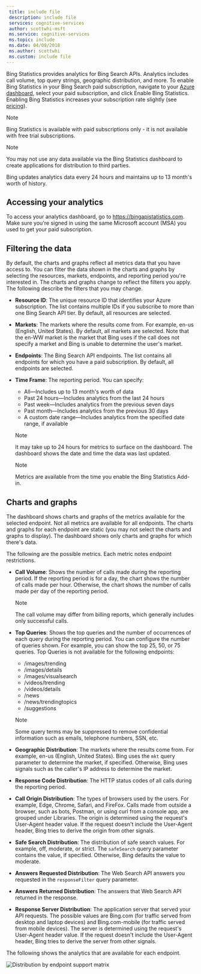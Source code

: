 ```yaml
---
 title: include file
 description: include file
 services: cognitive-services
 author: scottwhi-msft
 ms.service: cognitive-services
 ms.topic: include
 ms.date: 04/09/2018
 ms.author: scottwhi
 ms.custom: include file
---
```


Bing Statistics provides analytics for Bing Search APIs. Analytics includes call volume, top query strings, geographic distribution, and more. To enable Bing Statistics in your Bing Search paid subscription, navigate to your [Azure dashboard](https://portal.azure.com/#create/Microsoft.CognitiveServicesBingSearch-v7), select your paid subscription, and click Enable Bing Statistics. Enabling Bing Statistics increases your subscription rate slightly (see [pricing](https://aka.ms/bingstatisticspricing)).

> [!NOTE]
> Bing Statistics is available with paid subscriptions only - it is not available with free trial subscriptions.

> [!NOTE]
> You may not use any data available via the Bing Statistics dashboard to create applications for distribution to third parties.

Bing updates analytics data every 24 hours and maintains up to 13 month's worth of history.

## Accessing your analytics

To access your analytics dashboard, go to https://bingapistatistics.com. Make sure you're signed in using the same Microsoft account (MSA) you used to get your paid subscription.

## Filtering the data

By default, the charts and graphs reflect all metrics data that you have access to. You can filter the data shown in the charts and graphs by selecting the resources, markets, endpoints, and reporting period you're interested in. The charts and graphs change to reflect the filters you apply. The following describe the filters that you may change.

- **Resource ID**: The unique resource ID that identifies your Azure subscription. The list contains multiple IDs if you subscribe to more than one Bing Search API tier. By default, all resources are selected.  
  
- **Markets**: The markets where the results come from. For example, en-us (English, United States). By default, all markets are selected. Note that the en-WW market is the market that Bing uses if the call does not specify a market and Bing is unable to determine the user's market.  
  
- **Endpoints**: The Bing Search API endpoints. The list contains all endpoints for which you have a paid subscription. By default, all endpoints are selected.  

- **Time Frame**: The reporting period. You can specify:
  - All&mdash;Includes up to 13 month's worth of data  
  - Past 24 hours&mdash;Includes analytics from the last 24 hours  
  - Past week&mdash;Includes analytics from the previous seven days  
  - Past month&mdash;Includes analytics from the previous 30 days  
  - A custom date range&mdash;Includes analytics from the specified date range, if available  

  > [!NOTE]  
  > It may take up to 24 hours for metrics to surface on the dashboard. The dashboard shows the date and time the data was last updated.  

  > [!NOTE]  
  > Metrics are available from the time you enable the Bing Statistics Add-in.

## Charts and graphs

The dashboard shows charts and graphs of the metrics available for the selected endpoint. Not all metrics are available for all endpoints. The charts and graphs for each endpoint are static (you may not select the charts and graphs to display). The dashboard shows only charts and graphs for which there's data.

<!--
For example, if you don't include the User-Agent header in your calls, the dashboard will not include device-related graphs.
-->

The following are the possible metrics. Each metric notes endpoint restrictions.

- **Call Volume**: Shows the number of calls made during the reporting period. If the reporting period is for a day, the chart shows the number of calls made per hour. Otherwise, the chart shows the number of calls made per day of the reporting period.  
  
  > [!NOTE]
  > The call volume may differ from billing reports, which generally includes only successful calls.

- **Top Queries**: Shows the top queries and the number of occurrences of each query during the reporting period. You can configure the number of queries shown. For example, you can show the top 25, 50, or 75 queries. Top Queries is not available for the following endpoints:  

  - /images/trending
  - /images/details
  - /images/visualsearch
  - /videos/trending
  - /videos/details
  - /news
  - /news/trendingtopics
  - /suggestions  
  
  > [!NOTE]  
  > Some query terms may be suppressed to remove confidential information such as emails, telephone numbers, SSN, etc.

- **Geographic Distribution**: The markets where the results come from. For example, en-us (English, United States). Bing uses the `mkt` query parameter to determine the market, if specified. Otherwise, Bing uses signals such as the caller's IP address to determine the market.

- **Response Code Distribution**: The HTTP status codes of all calls during the reporting period.

- **Call Origin Distribution**: The types of browsers used by the users. For example, Edge, Chrome, Safari, and FireFox. Calls made from outside a browser, such as bots, Postman, or using curl from a console app, are grouped under Libraries. The origin is determined using the request's User-Agent header value. If the request doesn't include the User-Agent header, Bing tries to derive the origin from other signals.  

- **Safe Search Distribution**: The distribution of safe search values. For example, off, moderate, or strict. The `safeSearch` query parameter contains the value, if specified. Otherwise, Bing defaults the value to moderate.  

- **Answers Requested Distribution**: The Web Search API answers you requested in the `responseFilter` query parameter.  

- **Answers Returned Distribution**: The answers that Web Search API returned in the response.

- **Response Server Distribution**: The application server that served your API requests. The possible values are Bing.com (for traffic served from desktop and laptop devices) and Bing.com-mobile (for traffic served from mobile devices). The server is determined using the request's User-Agent header value. If the request doesn't include the User-Agent header, Bing tries to derive the server from other signals.

The following shows the analytics that are available for each endpoint.

![Distribution by endpoint support matrix](./media/cognitive-services-bing-statistics/bing-statistics-matrix.PNG)
